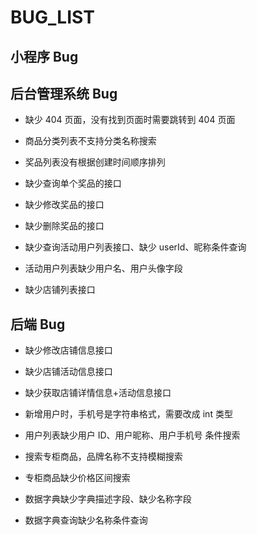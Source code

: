 # BUG_LIST

## 小程序 Bug

## 后台管理系统 Bug

- 缺少 404 页面，没有找到页面时需要跳转到 404 页面

- 商品分类列表不支持分类名称搜索

- 奖品列表没有根据创建时间顺序排列

- 缺少查询单个奖品的接口

- 缺少修改奖品的接口

- 缺少删除奖品的接口

- 缺少查询活动用户列表接口、缺少 userId、昵称条件查询

- 活动用户列表缺少用户名、用户头像字段

- 缺少店铺列表接口

## 后端 Bug

- 缺少修改店铺信息接口

- 缺少店铺活动信息接口

- 缺少获取店铺详情信息+活动信息接口

- 新增用户时，手机号是字符串格式，需要改成 int 类型

- 用户列表缺少用户 ID、用户昵称、用户手机号 条件搜索

- 搜索专柜商品，品牌名称不支持模糊搜索

- 专柜商品缺少价格区间搜索

- 数据字典缺少字典描述字段、缺少名称字段

- 数据字典查询缺少名称条件查询